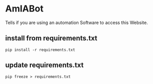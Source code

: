 # AmIABot
Tells if you are using an automation Software to access this Website.

## install from requirements.txt
    pip install -r requirements.txt

## update requirements.txt
    pip freeze > requirements.txt
